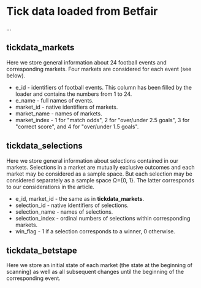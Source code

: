 # Tick data loaded from Bеtfаir
...
## tickdata_markets
Here we store general information about 24 football events and corresponding markets. Four markets are considered for each event (see below).
* e_id - identifiers of football events. This column has been filled by the loader and contains the numbers from 1 to 24.
* e_name - full names of events.
* market_id - native identifiers of markets.
* market_name - names of markets.
* market_index - 1 for "match odds", 2 for "over/under 2.5 goals", 3 for "correct score", and 4 for "over/under 1.5 goals".
## tickdata_selections
Here we store general information about selections contained in our markets. Selections in a market are mutually exclusive outcomes and each market may be considered as a sample space. But each selection may be considered separately as a sample space &Omega;={0, 1}. The latter corresponds to our considerations in the article.
* e_id, market_id - the same as in __tickdata_markets__.
* selection_id - native identifiers of selections.
* selection_name - names of selections.
* selection_index - ordinal numbers of selections within corresponding markets.
* win_flag - 1 if a selection corresponds to a winner, 0 otherwise.
## tickdata_betstape
Here we store an initial state of each market (the state at the beginning of scanning) as well as all subsequent changes until the beginning of the corresponding event.

